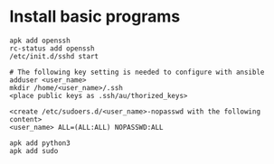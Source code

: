 # Install basic programs

    apk add openssh
    rc-status add openssh
    /etc/init.d/sshd start

    # The following key setting is needed to configure with ansible
    adduser <user_name>
    mkdir /home/<user_name>/.ssh
    <place public keys as .ssh/au/thorized_keys>

    <create /etc/sudoers.d/<user_name>-nopasswd with the following content>
    <user_name> ALL=(ALL:ALL) NOPASSWD:ALL

    apk add python3
    apk add sudo
